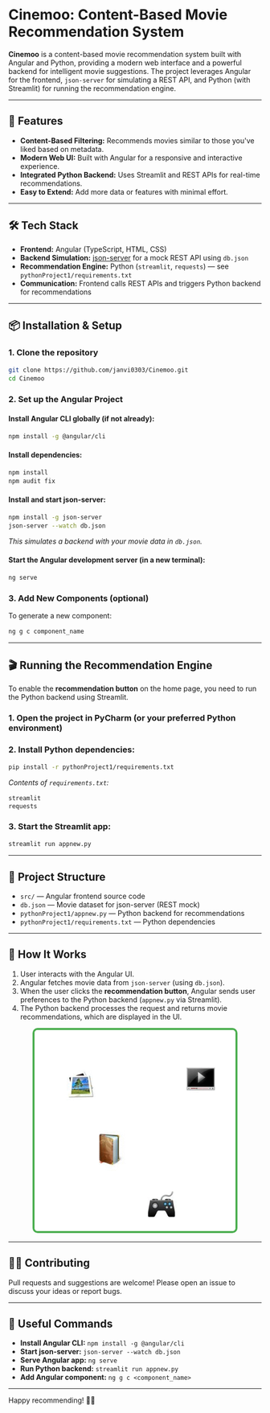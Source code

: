 # Cinemoo: Content-Based Movie Recommendation System

**Cinemoo** is a content-based movie recommendation system built with Angular and Python, providing a modern web interface and a powerful backend for intelligent movie suggestions. The project leverages Angular for the frontend, `json-server` for simulating a REST API, and Python (with Streamlit) for running the recommendation engine.

---

## 🚀 Features

- **Content-Based Filtering:** Recommends movies similar to those you've liked based on metadata.
- **Modern Web UI:** Built with Angular for a responsive and interactive experience.
- **Integrated Python Backend:** Uses Streamlit and REST APIs for real-time recommendations.
- **Easy to Extend:** Add more data or features with minimal effort.

---

## 🛠️ Tech Stack

- **Frontend:** Angular (TypeScript, HTML, CSS)
- **Backend Simulation:** [json-server](https://github.com/typicode/json-server) for a mock REST API using `db.json`
- **Recommendation Engine:** Python (`streamlit`, `requests`) — see `pythonProject1/requirements.txt`
- **Communication:** Frontend calls REST APIs and triggers Python backend for recommendations

---

## 📦 Installation & Setup

### 1. Clone the repository

```bash
git clone https://github.com/janvi0303/Cinemoo.git
cd Cinemoo
```

### 2. Set up the Angular Project

#### Install Angular CLI globally (if not already):

```bash
npm install -g @angular/cli
```

#### Install dependencies:

```bash
npm install
npm audit fix
```

#### Install and start json-server:

```bash
npm install -g json-server
json-server --watch db.json
```

_This simulates a backend with your movie data in `db.json`._

#### Start the Angular development server (in a new terminal):

```bash
ng serve
```

### 3. Add New Components (optional)

To generate a new component:
```bash
ng g c component_name
```

---

## 🎬 Running the Recommendation Engine

To enable the **recommendation button** on the home page, you need to run the Python backend using Streamlit.

### 1. Open the project in PyCharm (or your preferred Python environment)

### 2. Install Python dependencies:

```bash
pip install -r pythonProject1/requirements.txt
```

_Contents of `requirements.txt`:_
```
streamlit
requests
```

### 3. Start the Streamlit app:

```bash
streamlit run appnew.py
```

---

## 📝 Project Structure

- `src/` — Angular frontend source code
- `db.json` — Movie dataset for json-server (REST mock)
- `pythonProject1/appnew.py` — Python backend for recommendations
- `pythonProject1/requirements.txt` — Python dependencies

---

## 🧠 How It Works

1. User interacts with the Angular UI.
2. Angular fetches movie data from `json-server` (using `db.json`).
3. When the user clicks the **recommendation button**, Angular sends user preferences to the Python backend (`appnew.py` via Streamlit).
4. The Python backend processes the request and returns movie recommendations, which are displayed in the UI.


<p align="center">
  <img src="contentbased.gif" alt="Content Based Recommendation GIF" width="400" height="400" style="border: 4px solid #4CAF50; border-radius: 10px;"/>
</p>

---

## 🧑‍💻 Contributing

Pull requests and suggestions are welcome! Please open an issue to discuss your ideas or report bugs.

---

## 🔗 Useful Commands

- **Install Angular CLI:** `npm install -g @angular/cli`
- **Start json-server:** `json-server --watch db.json`
- **Serve Angular app:** `ng serve`
- **Run Python backend:** `streamlit run appnew.py`
- **Add Angular component:** `ng g c <component_name>`

---

Happy recommending! 🎥🍿
